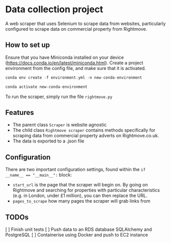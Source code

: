 # Data collection project

A web scraper that uses Selenium to scrape data from websites, particularly configured to scrape data on commercial property from Rightmove.

## How to set up

Ensure that you have Miniconda installed on your device (https://docs.conda.io/en/latest/miniconda.html). Create a project environment from the config file, and make sure that it is activated.

```C
conda env create -f environment.yml -n new-conda-environment

conda activate new-conda-environment
```

To run the scraper, simply run the file `rightmove.py`

## Features

- The parent class `Scraper` is website agnostic
- The child class `Rightmove scraper` contains methods specifically for scraping data from commercial property adverts on Rightmove.co.uk.
- The data is exported to a .json file

## Configuration

There are two important configuration settings, found within the `if __name__ == "__main__":` block:

- `start_url` is the page that the scraper will begin on. By going on Rightmove and searching for properties with particular characteristics (e.g. in London, under £1 million), you can then replace the URL.
- `pages_to_scrape` how many pages the scraper will grab links from

## TODOs

[ ] Finish unit tests
[ ] Push data to an RDS database SQLAlchemy and PostgreSQL
[ ] Containerise using Docker and push to EC2 instance

